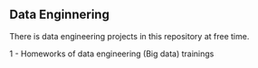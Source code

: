 ## Data Enginnering
There is data engineering projects in this repository at free time.

1 - Homeworks of data engineering (Big data) trainings
